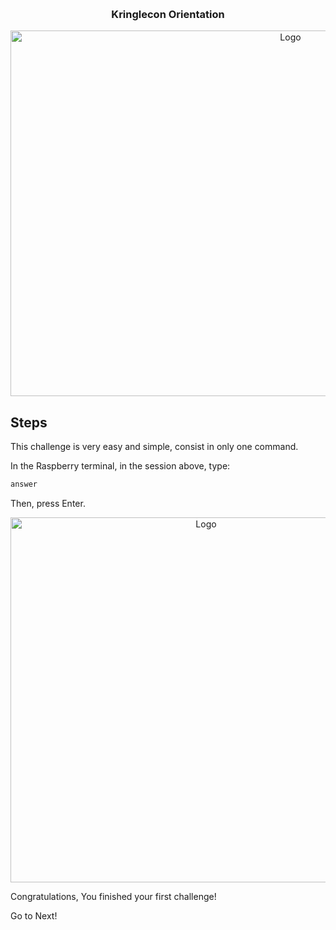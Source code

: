 
<!-- Improved compatibility of back to top link: See: https://github.com/othneildrew/Best-README-Template/pull/73 -->
<a name="readme-top"></a>

<!-- PROJECT LOGO -->
<br />
<div align="center">
  <h3 align="center">Kringlecon Orientation</h3>

  <a href="https://2022.kringlecon.com">
    <img src="https://github.com/brunopelegrini/SANS-Holiday-Hack-Challenge-2022/blob/main/Writeups/%231-kringlecon-orientation/images/0.png" alt="Logo" width="880" height="585">
  </a>
</div>

<!-- ABOUT THE PROJECT -->
## Steps

This challenge is very easy and simple, consist in only one command.

In the Raspberry terminal, in the session above, type:
  ```sh
  answer
  ```
Then, press Enter.

<div align="center">
        <img src="https://github.com/brunopelegrini/SANS-Holiday-Hack-Challenge-2022/blob/main/Writeups/%231-kringlecon-orientation/images/1.png" alt="Logo" width="610" height="584">
</div>


Congratulations, You finished your first challenge!

Go to Next!
